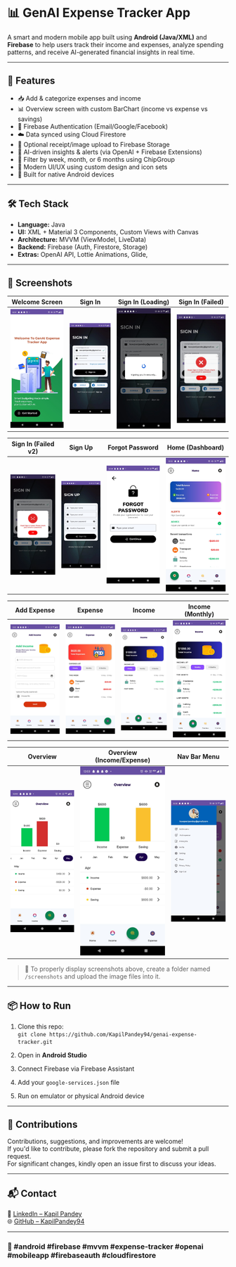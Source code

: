 # 📊 GenAI Expense Tracker App

A smart and modern mobile app built using **Android (Java/XML)** and **Firebase** to help users track their income and expenses, analyze spending patterns, and receive AI-generated financial insights in real time.

---

## 🚀 Features

- 📥 Add & categorize expenses and income
- 📊 Overview screen with custom BarChart (income vs expense vs savings)
- 🔐 Firebase Authentication (Email/Google/Facebook)
- ☁️ Data synced using Cloud Firestore
- 📁 Optional receipt/image upload to Firebase Storage
- 🧠 AI-driven insights & alerts (via OpenAI + Firebase Extensions)
- 📆 Filter by week, month, or 6 months using ChipGroup
- 🎨 Modern UI/UX using custom design and icon sets
- 📲 Built for native Android devices

---

## 🛠 Tech Stack

- **Language:** Java
- **UI:** XML + Material 3 Components, Custom Views with Canvas
- **Architecture:** MVVM (ViewModel, LiveData)
- **Backend:** Firebase (Auth, Firestore, Storage)
- **Extras:** OpenAI API, Lottie Animations, Glide, 

---

## 📸 Screenshots

| Welcome Screen | Sign In | Sign In (Loading) | Sign In (Failed) |
|----------------|---------|-------------------|------------------|
| ![Welcome](screenshots/Welcome_UI.jpg) | ![Sign In](screenshots/Signin_UI.jpg) | ![Loading](screenshots/Signin_loading_UX.jpg) | ![Failed](screenshots/SignIn_failed_UX.jpg) |

| Sign In (Failed v2) | Sign Up | Forgot Password | Home (Dashboard) |
|---------------------|---------|------------------|------------------|
| ![Failed 2](screenshots/SignIn_failed_UX_1.jpg) | ![SignUp](screenshots/SignUp_UI.jpg) | ![Forgot](screenshots/Forgot_UI.jpg) | ![Home](screenshots/Home_dashboard_UI.jpg) |

| Add Expense | Expense | Income | Income (Monthly) |
|-------------|---------|--------|------------------|
| ![Add](screenshots/Add_expense_UI.jpg) | ![Expense](screenshots/Expense_UI.jpg) | ![Income](screenshots/Income_UI.jpg) | ![Monthly](screenshots/Income_UI_Monthly.jpg) |

| Overview | Overview (Income/Expense) | Nav Bar Menu |
|----------|----------------------------|---------------|
| ![Overview](screenshots/Overview_UI.jpg) | ![Income vs Expense](screenshots/Overview_income_expense_UI.jpg) | ![Nav](screenshots/Nav_bar_menu_UI.jpg) |


>  📁 To properly display screenshots above, create a folder named `/screenshots` and upload the image files into it.

---

## 📦 How to Run

1. Clone this repo:  
   `git clone https://github.com/KapilPandey94/genai-expense-tracker.git`

2. Open in **Android Studio**

3. Connect Firebase via Firebase Assistant

4. Add your `google-services.json` file

5. Run on emulator or physical Android device

---

## 🤝 Contributions

Contributions, suggestions, and improvements are welcome!  
If you'd like to contribute, please fork the repository and submit a pull request.  
For significant changes, kindly open an issue first to discuss your ideas.

---

## 📬 Contact

📧 [LinkedIn – Kapil Pandey](https://www.linkedin.com/in/kapil-pandey-568353318)  
🌐 [GitHub – KapilPandey94](https://github.com/KapilPandey94)

---

### 🔖 #android #firebase #mvvm #expense-tracker #openai #mobileapp #firebaseauth #cloudfirestore
